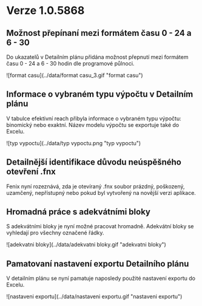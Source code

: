 # Verze 1.0.5868

## Možnost přepínaní mezi formátem času 0 - 24 a 6 - 30 
Do ukazatelů v Detailním plánu přidána možnost přepnutí mezi formátem času 0 - 24 a 6 - 30 hodin dle programové půlnoci.

![format casu](../data/format casu_3.gif "format casu")

## Informace o vybraném typu výpočtu v Detailním plánu
V tabulce efektivní reach přibyla informace o vybraném typu výpočtu: binomický nebo exaktní. Název modelu výpočtu se exportuje také do Excelu.

![typ vypoctu](../data/typ vypoctu.png "typ vypoctu")

## Detailnější identifikace důvodu neúspěšného otevření .fnx
Fenix nyní rozeznává, zda je otevíraný .fnx soubor prázdný, poškozený, uzamčený, nepřístupný nebo pokud byl vytvořený na novější verzi aplikace.

## Hromadná práce s adekvátními bloky
S adekvátními bloky je nyní možné pracovat hromadně. Adekvátní bloky se vyhledají pro všechny označené řádky.

![adekvatni bloky](../data/adekvatni bloky.gif "adekvatni bloky")

## Pamatovaní nastavení exportu Detailního plánu
V detailním plánu se nyní pamatuje naposledy použité nastavení exportu do Excelu.

![nastaveni exportu](../data/nastaveni exportu.gif "nastaveni exportu")